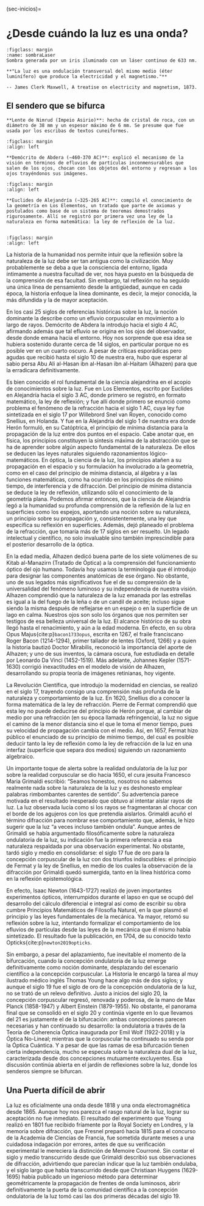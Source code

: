 (sec-inicios)=
# ¿Desde cuándo la luz es una onda?

```{figure} imagenes/sombra_laser.png
:figclass: margin
:name: sombraLaser
Sombra generada por un iris iluminado con un láser continuo de 633 nm.
```

```{epigraph}
**"La luz es una ondulación transversal del mismo medio (éter luminífero) que produce la electricidad y el magnetismo."**

-- James Clerk Maxwell, A treatise on electricity and magnetism, 1873.
```

## El sendero que se bifurca

```{margin} 1000 AC
**Lente de Nimrud (Impeio Asirio)**: hecha de cristal de roca, con un diámetro de 38 mm y un espesor máximo de 6 mm. Se presume que fue usada por los escribas de textos cuneiformes.
```
```{figure} imagenes/lenteNimrud.png
:figclass: margin
:align: left
```

```{margin} 400 AC
**Demócrito de Abdera (∼460-370 AC)**: explicó el mecanismo de la visión en términos de efluvios de partículas inconmensurables que salen de los ojos, chocan con los objetos del entorno y regresan a los ojos trayéndonos sus imágenes.

```
```{figure} imagenes/democrito.png
:figclass: margin
:align: left
```

```{margin} 300 AC
**Euclides de Alejandría (∼325-265 AC)**: compiló el conocimiento de  la geometría en Los Elementos, un tratado que parte de axiomas y postulados como base de un sistema de teoremas demostrados rigurosamente. Allí se registró por primera vez una ley de la naturaleza en forma matemática: la ley de reflexión de la luz.


```
```{figure} imagenes/euclides.png
:figclass: margin
:align: left
```


La historia de la humanidad nos permite intuir que la reflexión sobre la naturaleza de la luz debe ser tan antigua como la civilización. Muy probablemente se deba a que la consciencia del entorno, ligada íntimamente a nuestra facultad de ver, nos haya puesto en la búsqueda de la comprensión de esa facultad. Sin embargo, tal reflexión no ha seguido una única línea de pensamiento desde la antigüedad, aunque en cada época, la historia enfoque la línea dominante, es decir, la mejor conocida, la más difundida y la de mayor aceptación.

En los casi 25 siglos de referencias históricas sobre la luz, la noción dominante la describe como un efluvio corpuscular en movimiento a lo largo de rayos. Demócrito de Abdera la introdujo hacia el siglo 4 AC, afirmando además que tal efluvio se origina en los ojos del observador, desde donde emana hacia el entorno. Hoy nos sorprende que esa idea se hubiera sostenido durante cerca de 14 siglos, en particular porque no es posible ver en un cuarto oscuro. A pesar de críticas esporádicas pero agudas que recibió hasta el siglo 10 de nuestra era, hubo que esperar al sabio persa Abu Ali al-Hasan ibn al-Hasan ibn al-Haitam (Alhazen) para que la erradicara definitivamente.

Es bien conocido el rol fundamental de la ciencia alejandrina en el acopio de conocimientos sobre la luz. Fue en Los Elementos, escrito por Euclides en Alejandría hacia el siglo 3 AC, donde primero se registró, en formato matemático, la ley de reflexión; y fue allí donde primero se enunció como problema el fenómeno de la refracción hacia el siglo 1 AC, cuya ley fue sintetizada en el siglo 17 por Willebrord Snel van Royen, conocido como Snellius, en Holanda. Y fue en la Alejandría del siglo 1 de nuestra era donde Herón formuló, en su Catóptrica, el principio de mínima distancia para la propagación de la luz entre dos puntos en el espacio. Cabe anotar que, en física, los principios constituyen la síntesis máxima de la abstracción que se ha de aprender sobre algún aspecto fundamental de la naturaleza. De ellos se deducen las leyes naturales siguiendo razonamientos lógico-matemáticos. En óptica, la ciencia de la luz, los principios atañen a su propagación en el espacio y su formulación ha involucrado a la geometría, como en el caso del principio de mínima distancia, al álgebra y a las funciones matemáticas, como ha ocurrido en los principios de mínimo tiempo, de interferencia y de difracción. Del principio de mínima distancia se deduce la ley de reflexión, utilizando sólo el conocimiento de la geometría plana. Podemos afirmar entonces, que la ciencia de Alejandría legó a la humanidad su profunda comprensión de la reflexión de la luz en superficies como los espejos, aportando una noción sobre su naturaleza, un principio sobre su propagación y, consistentemente, una ley que especifica su reflexión en superficies. Además, dejó planeado el problema de la refracción, que tomaría más de 17 siglos en ser resuelto. Un legado intelectual y científico, no solo invaluable sino también imprescindible para el posterior desarrollo de la óptica.

En la edad media, Alhazen dedicó buena parte de los siete volúmenes de su Kitab al-Manazirn (Tratado de Óptica) a la comprensión del funcionamiento óptico del ojo humano. Todavía hoy usamos la terminología que él introdujo para designar las componentes anatómicas de ese órgano. No obstante, uno de sus legados más significativos fue el de su comprensión de la universalidad del fenómeno luminoso y su independencia de nuestra visión. Alhazen comprendió que la naturaleza de la luz emanada por las estrellas es igual a la del fuego de la leña o de un candil de aceite; incluso sigue siendo la misma después de reflejarse en un espejo o en la superficie de un lago en calma. Nuestros ojos son solo los órganos que nos permiten ser testigos de esa belleza universal de la luz. El alcance histórico de su obra llegó hasta el renacimiento, y aún a la edad moderna. En efecto, en su obra Opus Majus{cite:p}`bacon1733opus`, escrita en 1267, el fraile franciscano Roger Bacon (1214-1294), primer tallador de lentes (Oxford, 1266) y a quien la historia bautizó Doctor Mirabilis, reconoció la importancia del aporte de Alhazen; y uno de sus inventos, la cámara oscura, fue estudiada en detalle por Leonardo Da Vinci (1452-1519). Más adelante, Johannes Kepler (1571-1630) corrigió inexactitudes en el modelo de visión de Alhazen, desarrollando su propia teoría de imágenes retinianas, hoy vigente.

La Revolución Científica, que introdujo la modernidad en ciencias, se realizó en el siglo 17, trayendo consigo una comprensión más profunda de la naturaleza y comportamiento de la luz. En 1620, Snellius dio a conocer la forma matemática de la ley de refracción. Pierre de Fermat comprendió que esta ley no puede deducirse del principio de Herón porque, al cambiar de medio por una refracción (en su época llamada refringencia), la luz no sigue el camino de la menor distancia sino el que le toma el menor tiempo, pues su velocidad de propagación cambia con el medio. Así, en 1657, Fermat hizo público el enunciado de su principio de mínimo tiempo, del cual es posible deducir tanto la ley de reflexión como la ley de refracción de la luz en una interfaz (superficie que separa dos medios) siguiendo un razonamiento algebraico.

Un importante toque de alerta sobre la realidad ondulatoria de la luz por sobre la realidad corpuscular se dio hacia 1650, el cura jesuita Francesco Maria Grimaldi escribió: “Seamos honestos, nosotros no sabemos realmente nada sobre la naturaleza de la luz y es deshonesto emplear palabras rimbombantes carentes de sentido”. Su advertencia parece motivada en el resultado inesperado que obtuvo al intentar aislar rayos de luz. La luz observada lucía como si los rayos se fragmentaran al chocar con el borde de los agujeros con los que pretendía aislarlos. Grimaldi acuñó el término difracción para nombrar ese comportamiento que, además, le hizo sugerir que la luz “a veces incluso también ondula”. Aunque antes de Grimaldi se había argumentado filosóficamente sobre la naturaleza ondulatoria de la luz, su indicación fue la primera referencia a esa naturaleza respaldada por una observación experimental. No obstante, tardó siglo y medio en consolidarse: el siglo 17 fue de oro para la concepción corpuscular de la luz con dos triunfos indiscutibles: el principio de Fermat y la ley de Snellius, en medio de los cuales la observación de la difracción por Grimaldi quedó sumergida, tanto en la línea histórica como en la reflexión epistemológica.

En efecto, Isaac Newton (1643-1727) realizó de joven importantes experimentos ópticos, interrumpidos durante el lapso en que se ocupó del desarrollo del cálculo diferencial e integral así como de escribir su obra cumbre Principios Matemáticos de Filosofía Natural, en la que plasmó el principio y las leyes fundamentales de la mecánica. Ya mayor, retomó su reflexión sobre la luz, intentando formalizar el comportamiento de los efluvios de partículas desde las leyes de la mecánica que él mismo había sintetizado. El resultado fue la publicación, en 1704, de su conocido texto Opticks{cite:p}`newton2019opticks`.

Sin embargo, a pesar del aplazamiento, fue inevitable el momento de la bifurcación, cuando la concepción ondulatoria de la luz emerge definitivamente como noción dominante, desplazando del escenario científico a la concepción corpuscular. La Historia le encargó la tarea al muy ilustrado médico inglés Thomas Young hace algo más de dos siglos; y aunque el siglo 19 fue el siglo de oro de la concepción ondulatoria de la luz, no se trató de un relevo definitivo. Justo a inicios del siglo 20, la concepción corpuscular regresó, renovada y poderosa, de la mano de Max Planck (1858-1947) y Albert Einstein (1879-1955). No obstante, el panorama final que se consolidó en el siglo 20 y continúa vigente en lo que llevamos del 21 es justamente el de la bifurcación: ambas concepciones parecen necesarias y han continuado su desarrollo: la ondulatoria a través de la Teoría de Coherencia Óptica inaugurada por Emil Wolf (1922-2018) y la Óptica No-Lineal; mientras que la corpuscular ha continuado su senda por la Óptica Cuántica. Y a pesar de que las ramas de esa bifurcación tienen cierta independencia, mucho se especula sobre la naturaleza dual de la luz, caracterizada desde dos concepciones mutuamente excluyentes. Esa discusión continúa abierta en el jardín de reflexiones sobre la luz, donde los senderos siempre se bifurcan.


## Una Puerta difícil de abrir

La luz es oficialmente una onda desde 1818 y una onda electromagnética desde 1865. Aunque hoy nos parezca el rasgo natural de la luz, lograr su aceptación no fue inmediato. El resultado del experimento que Young realizó en 1801 fue recibido fríamente por la Royal Society en Londres, y la memoria sobre difracción, que Fresnel preparó hacia 1815 para el concurso de la Academia de Ciencias de Francia, fue sometida durante meses a una cuidadosa indagación por errores, antes de que su verificación experimental le mereciera la distinción de Memoire Courroné. Sin contar el siglo y medio transcurrido desde que Grimaldi describió sus observaciones de difracción, advirtiendo que parecían indicar que la luz también ondulaba, y el siglo largo que había transcurrido desde que Christiaan Huygens (1629-1695) había publicado un ingenioso método para determinar geométricamente la propagación de frentes de onda luminosos, abrir definitivamente la puerta de la comunidad científica a la concepción ondulatoria de la luz tomó casi las dos primeras décadas del siglo 19.


